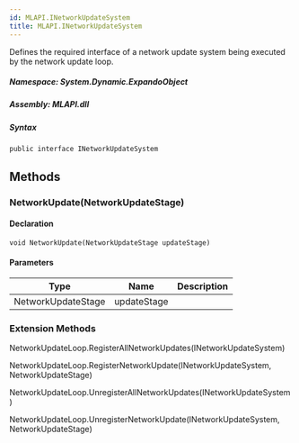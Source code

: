 ```yaml
---  
id: MLAPI.INetworkUpdateSystem
title: MLAPI.INetworkUpdateSystem
---
```


<div class="markdown level0 summary">

Defines the required interface of a network update system being executed
by the network update loop.

</div>

<div class="markdown level0 conceptual">

</div>

##### **Namespace**: System.Dynamic.ExpandoObject

##### **Assembly**: MLAPI.dll

##### Syntax

    public interface INetworkUpdateSystem

## Methods 

### NetworkUpdate(NetworkUpdateStage)

<div class="markdown level1 summary">

</div>

<div class="markdown level1 conceptual">

</div>

#### Declaration

    void NetworkUpdate(NetworkUpdateStage updateStage)

#### Parameters

| Type               | Name        | Description |
|--------------------|-------------|-------------|
| NetworkUpdateStage | updateStage |             |

### Extension Methods

<div>

NetworkUpdateLoop.RegisterAllNetworkUpdates(INetworkUpdateSystem)

</div>

<div>

NetworkUpdateLoop.RegisterNetworkUpdate(INetworkUpdateSystem,
NetworkUpdateStage)

</div>

<div>

NetworkUpdateLoop.UnregisterAllNetworkUpdates(INetworkUpdateSystem)

</div>

<div>

NetworkUpdateLoop.UnregisterNetworkUpdate(INetworkUpdateSystem,
NetworkUpdateStage)

</div>
